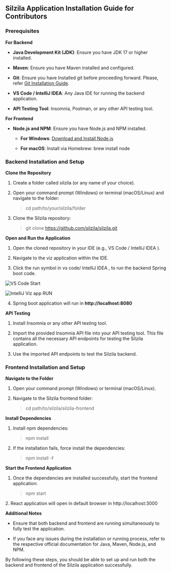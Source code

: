 ## Silzila Application Installation Guide for Contributors

### Prerequisites

**For Backend**

-   **Java Development Kit (JDK)**: Ensure you have JDK 17 or higher
    installed.

-   **Maven**: Ensure you have Maven installed and configured.

-   **Git**: Ensure you have Installed git before proceeding forward.
             Please, refer [Git Installation Guide](https://docs.github.com/en/get-started/quickstart/set-up-git).

-   **VS Code / IntelliJ IDEA**: Any Java IDE for running the backend
    application.

-   **API Testing Tool**: Insomnia, Postman, or any other API testing
    tool.

**For Frontend**

-   **Node.js and NPM**: Ensure you have Node.js and NPM installed.

    -   **For Windows**: [Download and Install Node.js](https://nodejs.org/)

    -   **For macOS**: Install via Homebrew: brew install node

### Backend Installation and Setup

**Clone the Repository**

1.  Create a folder called silzila (or any name of your choice).

2.  Open your command prompt (Windows) or terminal (macOS/Linux) and
    navigate to the folder:

     > cd path/to/your/silzila/folder

3.  Clone the Silzila repository:

     > git clone https://github.com/silzila/silzila.git

**Open and Run the Application**

1.  Open the cloned repository in your IDE (e.g., VS Code / IntelliJ
    IDEA ).

2.  Navigate to the viz application within the IDE.

3.  Click the run symbol in vs code/ IntelliJ IDEA , to run the backend
    Spring boot code.


![VS Code Start](https://github.com/user-attachments/assets/2b353f7c-692c-45c6-bdcf-97cdc5c2599d)

![IntelliJ Viz app RUN](https://github.com/user-attachments/assets/4d28f0a7-7e01-4a66-a595-b249ab8aadb4)



4.  Spring boot application will run in  **http://localhost:8080**

**API Testing**

1.  Install Insomnia or any other API testing tool.

2.  Import the provided Insomnia API file into your API testing tool.
    This file contains all the necessary API endpoints for testing the
    Silzila application.

3.  Use the imported API endpoints to test the Silzila backend.

### Frontend Installation and Setup

**Navigate to the Folder**

1.  Open your command prompt (Windows) or terminal (macOS/Linux).

2.  Navigate to the Silzila frontend folder:

     > cd path/to/silzila/silzila-frontend

**Install Dependencies**

1.  Install npm dependencies:

     > npm install

2.  If the installation fails, force install the dependencies:

     > npm install -f

**Start the Frontend Application**

1.  Once the dependencies are installed successfully, start the frontend
    application:

    > npm start

2\. React application will open in default browser in http://localhost:3000

**Additional Notes**

-   Ensure that both backend and frontend are running simultaneously to
    fully test the application.

-   If you face any issues during the installation or running process,
    refer to the respective official documentation for Java, Maven,
    Node.js, and NPM.

By following these steps, you should be able to set up and run both the
backend and frontend of the Silzila application successfully.
